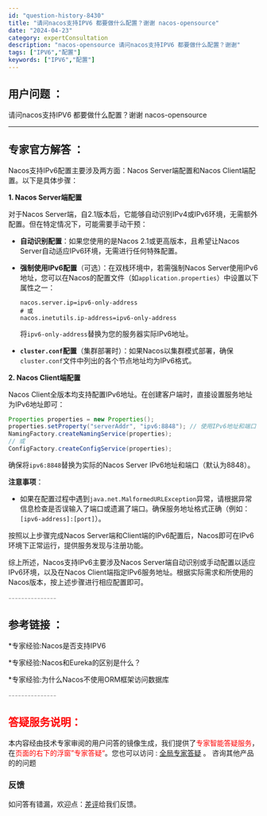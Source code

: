 ```yaml
---
id: "question-history-8430"
title: "请问nacos支持IPV6 都要做什么配置？谢谢 nacos-opensource"
date: "2024-04-23"
category: expertConsultation
description: "nacos-opensource 请问nacos支持IPV6 都要做什么配置？谢谢"
tags: ["IPV6","配置"]
keywords: ["IPV6","配置"]
---
```


## 用户问题 ： 
 请问nacos支持IPV6 都要做什么配置？谢谢 nacos-opensource 

---------------
## 专家官方解答 ：

Nacos支持IPv6配置主要涉及两方面：Nacos Server端配置和Nacos Client端配置。以下是具体步骤：

**1. Nacos Server端配置**

对于Nacos Server端，自2.1版本后，它能够自动识别IPv4或IPv6环境，无需额外配置。但在特定情况下，可能需要手动干预：

- **自动识别配置**：如果您使用的是Nacos 2.1或更高版本，且希望让Nacos Server自动适应IPv6环境，无需进行任何特殊配置。

- **强制使用IPv6配置**（可选）：在双栈环境中，若需强制Nacos Server使用IPv6地址，您可以在Nacos的配置文件（如`application.properties`）中设置以下属性之一：

  ```properties
  nacos.server.ip=ipv6-only-address
  # 或
  nacos.inetutils.ip-address=ipv6-only-address
  ```

  将`ipv6-only-address`替换为您的服务器实际IPv6地址。

- **`cluster.conf`配置**（集群部署时）：如果Nacos以集群模式部署，确保`cluster.conf`文件中列出的各个节点地址均为IPv6格式。

**2. Nacos Client端配置**

Nacos Client全版本均支持配置IPv6地址。在创建客户端时，直接设置服务地址为IPv6地址即可：

```java
Properties properties = new Properties();
properties.setProperty("serverAddr", "ipv6:8848"); // 使用IPv6地址和端口
NamingFactory.createNamingService(properties);
// 或
ConfigFactory.createConfigService(properties);
```

确保将`ipv6:8848`替换为实际的Nacos Server IPv6地址和端口（默认为8848）。

**注意事项**：

- 如果在配置过程中遇到`java.net.MalformedURLException`异常，请根据异常信息检查是否误输入了端口或遗漏了端口。确保服务地址格式正确（例如：`[ipv6-address]:[port]`）。

按照以上步骤完成Nacos Server端和Client端的IPv6配置后，Nacos即可在IPv6环境下正常运行，提供服务发现与注册功能。

综上所述，Nacos支持IPv6主要涉及Nacos Server端自动识别或手动配置以适应IPv6环境，以及在Nacos Client端指定IPv6服务地址。根据实际需求和所使用的Nacos版本，按上述步骤进行相应配置即可。


<font color="#949494">---------------</font> 


## 参考链接 ：

*专家经验:Nacos是否支持IPV6 
 
 *专家经验:Nacos和Eureka的区别是什么？ 
 
 *专家经验:为什么Nacos不使用ORM框架访问数据库 


 <font color="#949494">---------------</font> 
 


## <font color="#FF0000">答疑服务说明：</font> 

本内容经由技术专家审阅的用户问答的镜像生成，我们提供了<font color="#FF0000">专家智能答疑服务</font>，在<font color="#FF0000">页面的右下的浮窗”专家答疑“</font>。您也可以访问 : [全局专家答疑](https://opensource.alibaba.com/chatBot) 。 咨询其他产品的的问题

### 反馈
如问答有错漏，欢迎点：[差评](https://ai.nacos.io/user/feedbackByEnhancerGradePOJOID?enhancerGradePOJOId=11614)给我们反馈。
